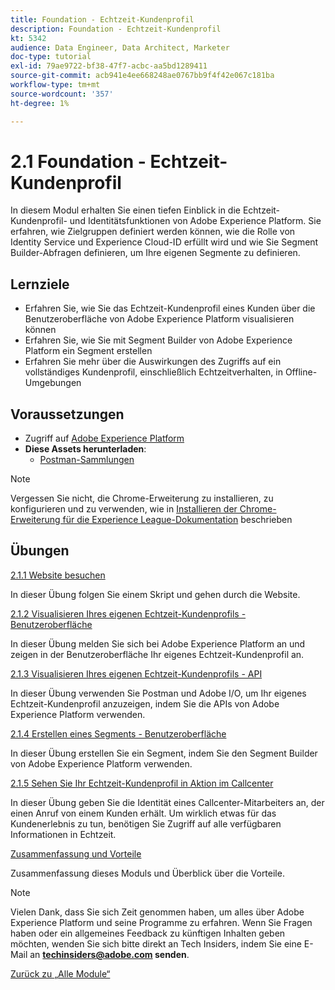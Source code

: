 ```yaml
---
title: Foundation - Echtzeit-Kundenprofil
description: Foundation - Echtzeit-Kundenprofil
kt: 5342
audience: Data Engineer, Data Architect, Marketer
doc-type: tutorial
exl-id: 79ae9722-bf38-47f7-acbc-aa5bd1289411
source-git-commit: acb941e4ee668248ae0767bb9f4f42e067c181ba
workflow-type: tm+mt
source-wordcount: '357'
ht-degree: 1%

---
```


# 2.1 Foundation - Echtzeit-Kundenprofil

In diesem Modul erhalten Sie einen tiefen Einblick in die Echtzeit-Kundenprofil- und Identitätsfunktionen von Adobe Experience Platform. Sie erfahren, wie Zielgruppen definiert werden können, wie die Rolle von Identity Service und Experience Cloud-ID erfüllt wird und wie Sie Segment Builder-Abfragen definieren, um Ihre eigenen Segmente zu definieren.

## Lernziele

- Erfahren Sie, wie Sie das Echtzeit-Kundenprofil eines Kunden über die Benutzeroberfläche von Adobe Experience Platform visualisieren können
- Erfahren Sie, wie Sie mit Segment Builder von Adobe Experience Platform ein Segment erstellen
- Erfahren Sie mehr über die Auswirkungen des Zugriffs auf ein vollständiges Kundenprofil, einschließlich Echtzeitverhalten, in Offline-Umgebungen

## Voraussetzungen

- Zugriff auf [Adobe Experience Platform](https://experience.adobe.com/platform)
- **Diese Assets herunterladen**:
   - [Postman-Sammlungen](./../../../assets/postman/postman_profile.zip)

>[!NOTE]
>
>Vergessen Sie nicht, die Chrome-Erweiterung zu installieren, zu konfigurieren und zu verwenden, wie in [Installieren der Chrome-Erweiterung für die Experience League-Dokumentation](../../gettingstarted/gettingstarted/ex1.md) beschrieben

## Übungen

[2.1.1 Website besuchen](./ex1.md)

In dieser Übung folgen Sie einem Skript und gehen durch die Website.

[2.1.2 Visualisieren Ihres eigenen Echtzeit-Kundenprofils - Benutzeroberfläche](./ex2.md)

In dieser Übung melden Sie sich bei Adobe Experience Platform an und zeigen in der Benutzeroberfläche Ihr eigenes Echtzeit-Kundenprofil an.

[2.1.3 Visualisieren Ihres eigenen Echtzeit-Kundenprofils - API](./ex3.md)

In dieser Übung verwenden Sie Postman und Adobe I/O, um Ihr eigenes Echtzeit-Kundenprofil anzuzeigen, indem Sie die APIs von Adobe Experience Platform verwenden.

[2.1.4 Erstellen eines Segments - Benutzeroberfläche](./ex4.md)

In dieser Übung erstellen Sie ein Segment, indem Sie den Segment Builder von Adobe Experience Platform verwenden.

[2.1.5 Sehen Sie Ihr Echtzeit-Kundenprofil in Aktion im Callcenter](./ex5.md)

In dieser Übung geben Sie die Identität eines Callcenter-Mitarbeiters an, der einen Anruf von einem Kunden erhält. Um wirklich etwas für das Kundenerlebnis zu tun, benötigen Sie Zugriff auf alle verfügbaren Informationen in Echtzeit.

[Zusammenfassung und Vorteile](./summary.md)

Zusammenfassung dieses Moduls und Überblick über die Vorteile.

>[!NOTE]
>
>Vielen Dank, dass Sie sich Zeit genommen haben, um alles über Adobe Experience Platform und seine Programme zu erfahren. Wenn Sie Fragen haben oder ein allgemeines Feedback zu künftigen Inhalten geben möchten, wenden Sie sich bitte direkt an Tech Insiders, indem Sie eine E-Mail an **techinsiders@adobe.com senden**.

[Zurück zu „Alle Module“](../../../overview.md)
